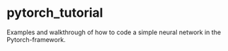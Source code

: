 # pytorch_tutorial

Examples and walkthrough of how to code a simple neural network in the Pytorch-framework.
